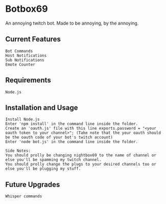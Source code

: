 Botbox69
==============

An annoying twitch bot. Made to be annoying, by the annoying.

Current Features
----------------

	Bot Commands
	Host Notifications
	Sub Notifications
	Emote Counter


Requirements
----------------

	Node.js

Installation and Usage
----------------

	Install Node.js 
	Enter 'npm install' in the command line inside the folder.
	Create an 'oauth.js' file with this line exports.password = "<your oauth token to your channel>"; (Take note that the your oauth should be the oauth code of your bot's twitch account)
	Enter 'node bot.js' in the command line inside the folder.

	Side Notes: 
	You should prolly be changing nightbox69 to the name of channel or else you'll be spamming my twitch channel.
	You should prolly change the plugs to your desired channels too or else you'll be plugging my stuff.

Future Upgrades
---------------

	Whisper commands
